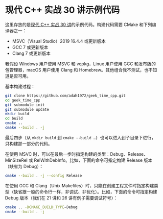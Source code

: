 # 现代 C++ 实战 30 讲示例代码

这里存放的是[现代 C++ 实战 30 讲](https://time.geekbang.org/column/256)的示例代码。构建代码需要 CMake 和下列编译器之一：

- MSVC（Visual Studio）2019 16.4.4 或更新版本
- GCC 7 或更新版本
- Clang 7 或更新版本

我假设 Windows 用户使用 MSVC 和 vcpkg，Linux 用户使用 GCC 和发布版的包管理器，macOS 用户使用 Clang 和 Homebrew。其他组合我不测试，也不知道是否可用。

基本构建过程：

```bash
git clone https://github.com/adah1972/geek_time_cpp.git
cd geek_time_cpp
git submodule init
git submodule update
mkdir build
cd build
cmake ..
cmake --build . -j
```

最后四步（从 `mkdir build` 到 `cmake --build …`）也可以进入到子目录下进行，只构建那一部分的代码。

在使用 MSVC 时，可以在最后一步时指定构建的类型：Debug、Release、MinSizeRel 或 RelWithDebInfo。比如，下面的命令可指定构建 Release 版本（缺省为 Debug）：

```bash
cmake --build . -j --config Release
```

在使用 GCC 和 Clang（Unix Makefiles）时，只能在创建工程文件时指定构建类型（缺省跟一般的命令行一样，非调试、非优化）。比如，下面的命令可指定构建 Debug 版本（我们在 21 讲和 26 讲有例子需要调试符号）：

```bash
cmake .. -DCMAKE_BUILD_TYPE=Debug
cmake --build . -j
```
